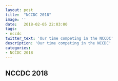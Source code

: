 ```yaml
---
layout: post
title:  "NCCDC 2018"
image: ''
date:   2018-02-05 22:03:00
tags:
- nccdc
twitter_text: 'Our time competing in the NCCDC'
description: 'Our time competing in the NCCDC'
categories:
- NCCDC 2018
---
```


## NCCDC 2018
